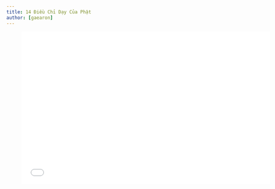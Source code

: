 ```yaml
---
title: 14 Điều Chỉ Dạy Của Phật
author: [gaearon]
---
```


<figure><iframe width="650" height="400" src="//www.youtube-nocookie.com/embed/x4m64P-e-p8" frameborder="0" allowfullscreen></iframe></figure>
